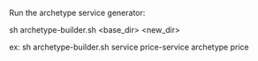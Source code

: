 Run the archetype service generator:

sh archetype-builder.sh <base_dir> <new_dir> <from> <to>

ex: sh archetype-builder.sh service price-service archetype price